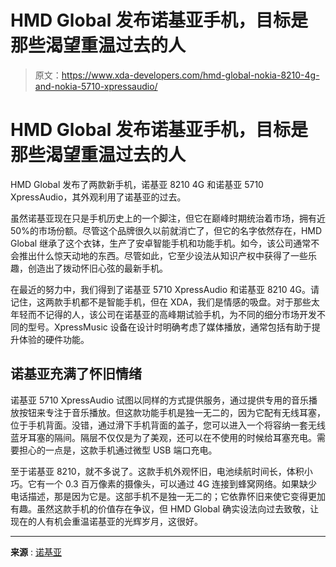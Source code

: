 # HMD Global 发布诺基亚手机，目标是那些渴望重温过去的人

> 原文：<https://www.xda-developers.com/hmd-global-nokia-8210-4g-and-nokia-5710-xpressaudio/>

# HMD Global 发布诺基亚手机，目标是那些渴望重温过去的人

HMD Global 发布了两款新手机，诺基亚 8210 4G 和诺基亚 5710 XpressAudio，其外观利用了诺基亚的过去。

虽然诺基亚现在只是手机历史上的一个脚注，但它在巅峰时期统治着市场，拥有近 50%的市场份额。尽管这个品牌很久以前就消亡了，但它的名字依然存在，HMD Global 继承了这个衣钵，生产了安卓智能手机和功能手机。如今，该公司通常不会推出什么惊天动地的东西。尽管如此，它至少设法从知识产权中获得了一些乐趣，创造出了拨动怀旧心弦的最新手机。

在最近的努力中，我们得到了诺基亚 5710 XpressAudio 和诺基亚 8210 4G。请记住，这两款手机都不是智能手机，但在 XDA，我们是情感的吸盘。对于那些太年轻而不记得的人，该公司在诺基亚的高峰期试验手机，为不同的细分市场开发不同的型号。XpressMusic 设备在设计时明确考虑了媒体播放，通常包括有助于提升体验的硬件功能。

## 诺基亚充满了怀旧情绪

诺基亚 5710 XpressAudio 试图以同样的方式提供服务，通过提供专用的音乐播放按钮来专注于音乐播放。但这款功能手机是独一无二的，因为它配有无线耳塞，位于手机背面。没错，通过滑下手机背面的盖子，您可以进入一个将容纳一套无线蓝牙耳塞的隔间。隔层不仅仅是为了美观，还可以在不使用的时候给耳塞充电。需要担心的一点是，这款手机通过微型 USB 端口充电。

至于诺基亚 8210，就不多说了。这款手机外观怀旧，电池续航时间长，体积小巧。它有一个 0.3 百万像素的摄像头，可以通过 4G 连接到蜂窝网络。如果缺少电话描述，那是因为它是。这部手机不是独一无二的；它依靠怀旧来使它变得更加有趣。虽然这款手机的价值存在争议，但 HMD Global 确实设法向过去致敬，让现在的人有机会重温诺基亚的光辉岁月，这很好。

* * *

**来源** : [诺基亚](https://www.nokia.com/phones/en_int/feature-phones)